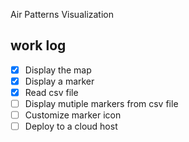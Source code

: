 Air Patterns Visualization

## work log
- [x] Display the map
- [x] Display a marker
- [x] Read csv file
- [ ] Display mutiple markers from csv file
- [ ] Customize marker icon
- [ ] Deploy to a cloud host

